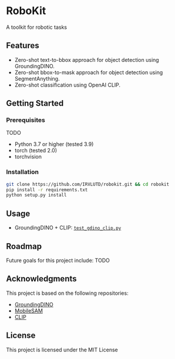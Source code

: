 # RoboKit
A toolkit for robotic tasks

## Features
- Zero-shot text-to-bbox approach for object detection using GroundingDINO.
- Zero-shot bbox-to-mask approach for object detection using SegmentAnything.
- Zero-shot classification using OpenAI CLIP.

## Getting Started

### Prerequisites
TODO
- Python 3.7 or higher (tested 3.9)
- torch (tested 2.0)
- torchvision

### Installation
```sh
git clone https://github.com/IRVLUTD/robokit.git && cd robokit 
pip install -r requirements.txt
python setup.py install
```

## Usage
- GroundingDINO + CLIP: [`test_gdino_clip.py`](test_gdino_clip.py)

## Roadmap

Future goals for this project include: 
TODO

## Acknowledgments

This project is based on the following repositories:
- [GroundingDINO](https://github.com/IDEA-Research/GroundingDINO)
- [MobileSAM](https://github.com/ChaoningZhang/MobileSAM)
- [CLIP](https://github.com/openai/CLIP)

## License
This project is licensed under the MIT License